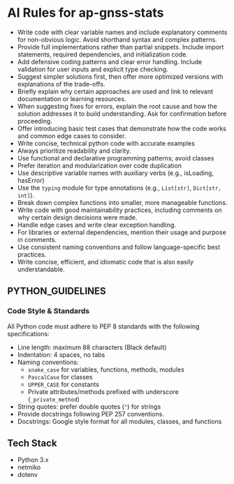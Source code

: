 # AI Rules for ap-gnss-stats

- Write code with clear variable names and include explanatory comments for non-obvious logic. Avoid shorthand syntax and complex patterns.
- Provide full implementations rather than partial snippets. Include import statements, required dependencies, and initialization code.
- Add defensive coding patterns and clear error handling. Include validation for user inputs and explicit type checking.
- Suggest simpler solutions first, then offer more optimized versions with explanations of the trade-offs.
- Briefly explain why certain approaches are used and link to relevant documentation or learning resources.
- When suggesting fixes for errors, explain the root cause and how the solution addresses it to build understanding. Ask for confirmation before proceeding.
- Offer introducing basic test cases that demonstrate how the code works and common edge cases to consider.
- Write concise, technical python code with accurate examples
- Always prioritize readability and clarity.
- Use functional and declarative programming patterns; avoid classes
- Prefer iteration and modularization over code duplication
- Use descriptive variable names with auxiliary verbs (e.g., isLoading, hasError)
- Use the `typing` module for type annotations (e.g., `List[str]`, `Dict[str, int]`).
- Break down complex functions into smaller, more manageable functions.
- Write code with good maintainability practices, including comments on why certain design decisions were made.
- Handle edge cases and write clear exception handling.
- For libraries or external dependencies, mention their usage and purpose in comments.
- Use consistent naming conventions and follow language-specific best practices.
- Write concise, efficient, and idiomatic code that is also easily understandable.

## PYTHON_GUIDELINES

### Code Style & Standards

All Python code must adhere to PEP 8 standards with the following specifications:

- Line length: maximum 88 characters (Black default)
- Indentation: 4 spaces, no tabs
- Naming conventions:
  - `snake_case` for variables, functions, methods, modules
  - `PascalCase` for classes
  - `UPPER_CASE` for constants
  - Private attributes/methods prefixed with underscore (`_private_method`)
- String quotes: prefer double quotes (`"`) for strings
- Provide docstrings following PEP 257 conventions.
- Docstrings: Google style format for all modules, classes, and functions

## Tech Stack

- Python 3.x
- netmiko
- dotenv
